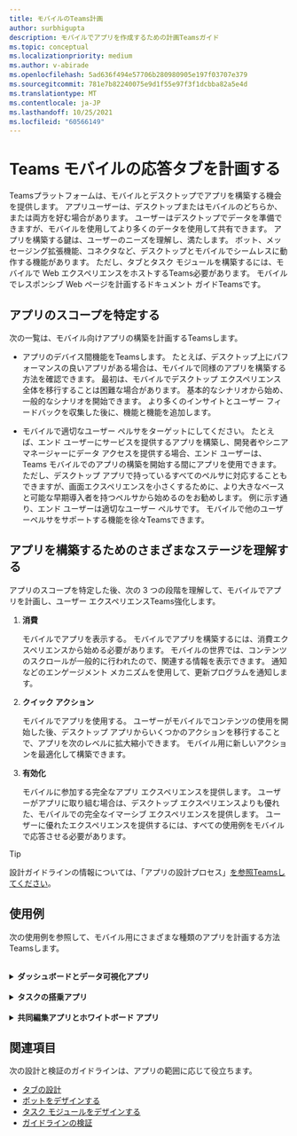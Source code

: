 ```yaml
---
title: モバイルのTeams計画
author: surbhigupta
description: モバイルでアプリを作成するための計画Teamsガイド
ms.topic: conceptual
ms.localizationpriority: medium
ms.author: v-abirade
ms.openlocfilehash: 5ad636f494e57706b280980905e197f03707e379
ms.sourcegitcommit: 781e7b82240075e9d1f55e97f3f1dcbba82a5e4d
ms.translationtype: MT
ms.contentlocale: ja-JP
ms.lasthandoff: 10/25/2021
ms.locfileid: "60566149"
---
```

# <a name="plan-responsive-tabs-for-teams-mobile"></a>Teams モバイルの応答タブを計画する

 Teamsプラットフォームは、モバイルとデスクトップでアプリを構築する機会を提供します。 アプリユーザーは、デスクトップまたはモバイルのどちらか、または両方を好む場合があります。 ユーザーはデスクトップでデータを準備できますが、モバイルを使用してより多くのデータを使用して共有できます。 アプリを構築する鍵は、ユーザーのニーズを理解し、満たします。 ボット、メッセージング拡張機能、コネクタなど、デスクトップとモバイルでシームレスに動作する機能があります。 ただし、タブとタスク モジュールを構築するには、モバイルで Web エクスペリエンスをホストするTeams必要があります。 モバイルでレスポンシブ Web ページを計画するドキュメント ガイドTeamsです。

## <a name="identify-apps-scope"></a>アプリのスコープを特定する

次の一覧は、モバイル向けアプリの構築を計画するTeamsします。

* アプリのデバイス間機能をTeamsします。 たとえば、デスクトップ上にパフォーマンスの良いアプリがある場合は、モバイルで同様のアプリを構築する方法を確認できます。 最初は、モバイルでデスクトップ エクスペリエンス全体を移行することは困難な場合があります。 基本的なシナリオから始め、一般的なシナリオを開始できます。 より多くのインサイトとユーザー フィードバックを収集した後に、機能と機能を追加します。

* モバイルで適切なユーザー ペルサをターゲットにしてください。 たとえば、エンド ユーザーにサービスを提供するアプリを構築し、開発者やシニア マネージャーにデータ アクセスを提供する場合、エンド ユーザーは、Teams モバイルでのアプリの構築を開始する間にアプリを使用できます。 ただし、デスクトップ アプリで持っているすべてのペルサに対応することもできますが、画面エクスペリエンスを小さくするために、より大きなベースと可能な早期導入者を持つペルサから始めるのをお勧めします。 例に示す通り、エンド ユーザーは適切なユーザー ペルサです。 モバイルで他のユーザーペルサをサポートする機能を徐々Teamsできます。 

## <a name="understand-different-stages-to-build-apps"></a>アプリを構築するためのさまざまなステージを理解する

アプリのスコープを特定した後、次の 3 つの段階を理解して、モバイルでアプリを計画し、ユーザー エクスペリエンスTeams強化します。

1. **消費**

   モバイルでアプリを表示する。 モバイルでアプリを構築するには、消費エクスペリエンスから始める必要があります。 モバイルの世界では、コンテンツのスクロールが一般的に行われたので、関連する情報を表示できます。 通知などのエンゲージメント メカニズムを使用して、更新プログラムを通知します。

2. **クイック アクション**

   モバイルでアプリを使用する。 ユーザーがモバイルでコンテンツの使用を開始した後、デスクトップ アプリからいくつかのアクションを移行することで、アプリを次のレベルに拡大縮小できます。 モバイル用に新しいアクションを最適化して構築できます。

3. **有効化**

   モバイルに参加する完全なアプリ エクスペリエンスを提供します。 ユーザーがアプリに取り組む場合は、デスクトップ エクスペリエンスよりも優れた、モバイルでの完全なイマーシブ エクスペリエンスを提供します。 ユーザーに優れたエクスペリエンスを提供するには、すべての使用例をモバイルで応答させる必要があります。

> [!TIP]
> 設計ガイドラインの情報については、「アプリの設計プロセス」[を参照Teamsしてください](design-teams-app-process.md)。

## <a name="use-cases"></a>使用例

次の使用例を参照して、モバイル用にさまざまな種類のアプリを計画する方法Teamsします。

<br>

<details>

<summary><b>ダッシュボードとデータ可視化アプリ</b></summary>

モバイル プラットフォームでダッシュボードとデータ可視化アプリの応答性の高いタブを計画するTeams理解できます。

**消費**

最初の段階では、データを表示するために、最も基本的な消費エクスペリエンスを実装できます。 ドメイン内の任意のアプリの目的は、データを視覚化の形式で表示することです。 アプリでは、最近表示された視覚エフェクトをデスクトップに表示したり、ユーザーに対して承認されたグラフの一覧を表示できます。 デスクトップでダッシュボードを作成した後、ユーザーはモバイルを使用して情報にアクセスできます。 ユーザーが選択したグラフの詳細なビューを、タブまたはタスク モジュールを使用して展開ビューとして表示できます。

次の情報を表示できます。 

* ダッシュボードと概要
* データ ビジュアル、マップ、およびインフォグラフィック
* グラフ、グラフ、およびテーブル 

![ダッシュボードとデータ可視化アプリの使用](../../assets/images/app-fundamentals/dashboarding-and-data-visualization-apps-consumption.png)

**クイック アクション**

2 番目の段階では、ユーザーはデスクトップ エクスペリエンスから既存のグラフとビジュアルを作業できます。 次のアクションを導入できます。

* 検索コンテンツ
* データをフィルター処理する
* ブックマークを作成する

![ダッシュボードとデータ可視化アプリのクイック アクション](../../assets/images/app-fundamentals/dashboarding-and-data-visualization-apps-quick-actions.png)

**有効化**

第 3 段階では、グラフやグラフィックスなどのコンテンツを最初から作成できます。 モバイル向けアプリのすべての機能を導入してください。 たとえば、タスク モジュールを使用して、詳細ビューを使用して特定のデータ アイテムにアクセスできます。

ユーザーに対して次のアクセス権を提供できます。
* タイトルと説明を変更する
* データ アイテムを挿入して視覚エフェクトを作成する
* チャネルまたはグループ チャットで視覚化を共有する

![ダッシュボードとデータ可視化アプリの有効化](../../assets/images/app-fundamentals/dashboarding-and-data-visualization-apps-enablement.png)


<br>

</details>

<br>

<details>

<summary><b>タスクの搭乗アプリ</b></summary>

モバイル プラットフォームでタスク搭乗アプリの応答性の高いタブを計画するTeams理解できます。

**消費**

最初の段階では、アプリはタスクの一覧を垂直スタックでユーザーに表示できます。 Proposed、Active、Closed などの複数のカテゴリのタスクがある場合は、グループ化されたタスクを表示したり、グループ化されたタスクを表示するヘッダーとしてフィルターを提供します。 

![タスクの搭乗アプリの使用](../../assets/images/app-fundamentals/taskboarding-apps-consumption.png)

**クイック アクション**

第 2 段階では、ユーザーに対して次のアプリ アクセス権を提供できます。
* 必須フィールドを使用してタスクまたはアイテムを作成して、ユーザーの認知負荷を軽減する
* ボードの種類またはビューを変更する
* ビューを展開してタスクを確認する
* タスク モジュールを使用して詳細ビューを表示する
* タスクを別のカテゴリに移動する 
* 電子メールとアクティビティ フィードを通じてチャットやチャネルで関連するタスクを共有する

![タスクの搭乗アプリのクイック アクション](../../assets/images/app-fundamentals/taskboarding-apps-quick-actions.png)

**有効化**

3 番目のステージでは、次のアクティビティでユーザーのエクスペリエンスを有効にできます。
* 新しいプロジェクトとボードを追加する
* **Proposed、Active、Closed** など、さまざまなカテゴリを追加および **変更する**
* コメント、添付ファイル、その他の複雑な機能のタスクを構成する

![タスクの搭乗アプリの有効化](../../assets/images/app-fundamentals/taskboarding-apps-enablement.png)
<br>

</details>

<br>

<details>

<summary><b>共同編集アプリとホワイトボード アプリ</b></summary>

モバイル プラットフォームで共同編集アプリとホワイトボード アプリの応答性の高いタブを計画するTeamsできます。

**消費**

最初の段階では、デスクトップ エクスペリエンスを考慮して、アプリ内のコンテンツとアセットを表示できます。  次の関数を表示できます。

* コメントまたはフィードバック
* 拡大または縮小
* 保留中のドキュメントの現在のステージまたは進行状況

![共同編集とホワイトボード アプリの使用](../../assets/images/app-fundamentals/coauthoring-and-whiteboarding-apps-consumption.png)

**クイック アクション**

2 番目のステージでは、次のアクションを導入できます。

* コラボレーション用の新しいボードまたは署名用の新しいドキュメントを作成する
* 内部およびゲストとボードを共有する
* 管理者のアクセス許可を構成する

> [!TIP]
> 小さな画面に簡単に表示できるアクションを公開します。

![共同編集アプリとホワイトボード アプリのクイック アクション](../../assets/images/app-fundamentals/coauthoring-and-whiteboarding-apps-quick-actions.png)

**有効化**

第 3 段階では、ユーザーに完全なエクスペリエンスを提供します。 次のアクティビティでユーザーエクスペリエンスを有効にできます。

* テキスト、図形、クイック メモの追加
* コンテンツを移動する
* レイヤーとフィルターの追加
* 削除、元に戻す、やり直す操作
* JS SDK API を使用してカメラとマイクにアクセスします。 デバイス機能の詳細については、「デバイス機能 [の概要」を参照してください](../device-capabilities/device-capabilities-overview.md)。

![共同編集とホワイトボード アプリの有効化](../../assets/images/app-fundamentals/coauthoring-and-whiteboarding-apps-enablement.png)

<br>

</details>

## <a name="see-also"></a>関連項目

次の設計と検証のガイドラインは、アプリの範囲に応じて役立ちます。

* [タブの設計](../../tabs/design/tabs.md)
* [ボットをデザインする](../../bots/design/bots.md)
* [タスク モジュールをデザインする](../..//task-modules-and-cards/task-modules/design-teams-task-modules.md)
* [ガイドラインの検証](../deploy-and-publish/appsource/prepare/teams-store-validation-guidelines.md)
